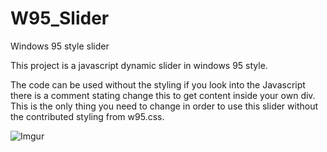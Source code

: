 # W95_Slider
Windows 95 style slider

This project is a javascript dynamic slider in windows 95 style. </br>

The code can be used without the styling if you look into the Javascript there is a comment stating change this to get content inside your own div. This is the only thing you need to change in order to use this slider without the contributed styling from w95.css.


![Imgur](https://i.imgur.com/yoZQGct.jpg)





